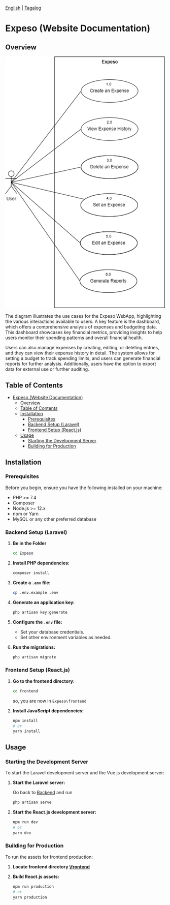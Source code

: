 [English](/README.md) | [Tagalog](/README-FIL.md)

# Expeso (Website Documentation)

## Overview

<p align="center">
  <img src="usecaseDiagram.png" alt="Home Page" width="600">
</p>

The diagram illustrates the use cases for the Expeso WebApp, highlighting the various interactions available to users. A key feature is the dashboard, which offers a comprehensive analysis of expenses and budgeting data. This dashboard showcases key financial metrics, providing insights to help users monitor their spending patterns and overall financial health.

Users can also manage expenses by creating, editing, or deleting entries, and they can view their expense history in detail. The system allows for setting a budget to track spending limits, and users can generate financial reports for further analysis. Additionally, users have the option to export data for external use or further auditing.

## Table of Contents

- [Expeso (Website Documentation)](#expeso-website-documentation)
  - [Overview](#overview)
  - [Table of Contents](#table-of-contents)
  - [Installation](#installation)
    - [Prerequisites](#prerequisites)
    - [Backend Setup (Laravel)](#backend-setup-laravel)
    - [Frontend Setup (React.js)](#frontend-setup-reactjs)
  - [Usage](#usage)
    - [Starting the Development Server](#starting-the-development-server)
    - [Building for Production](#building-for-production)

## Installation

### Prerequisites

Before you begin, ensure you have the following installed on your machine:

-   PHP >= 7.4
-   Composer
-   Node.js >= 12.x
-   npm or Yarn
-   MySQL or any other preferred database

### Backend Setup (Laravel)

1. **Be in the Folder**

    ```sh
    cd Expeso
    ```

2. **Install PHP dependencies:**

    ```sh
    composer install
    ```

3. **Create a `.env` file:**

    ```sh
    cp .env.example .env
    ```

4. **Generate an application key:**

    ```sh
    php artisan key:generate
    ```

5. **Configure the `.env` file:**

    - Set your database credentials.
    - Set other environment variables as needed.

6. **Run the migrations:**
    ```sh
    php artisan migrate
    ```

### Frontend Setup (React.js)

1. **Go to the frontend directory:**

    ```sh
    cd frontend
    ```

    so, you are now in `Expeso\frontend`

2. **Install JavaScript dependencies:**
    ```sh
    npm install
    # or
    yarn install
    ```

## Usage

### Starting the Development Server

To start the Laravel development server and the Vue.js development server:

1. **Start the Laravel server:**

    Go back to [Backend](/) and run

    ```sh
    php artisan serve
    ```

2. **Start the React.js development server:**
    ```sh
    npm run dev
    # or
    yarn dev
    ```

### Building for Production

To run the assets for frontend production:

1. **Locate frontend directory [\frontend](\frontend)**

2. **Build React.js assets:**
    ```sh
    npm run production
    # or
    yarn production
    ```
